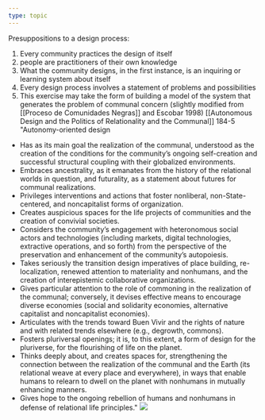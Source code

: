 ```yaml
---
type: topic
---
```

Presuppositions to a design process:
1. Every community practices the design of itself
2. people are practitioners of their own knowledge
3. What the community designs, in the first instance, is an inquiring or learning system about itself
4. Every design process involves a statement of problems and possibilities
5. This exercise may take the form of building a model of the system that generates the problem of communal concern
(slightly modified from [[Proceso de Comunidades Negras]] and Escobar 1998)
[[Autonomous Design and the Politics of Relationality and the Communal]] 184-5
"Autonomy-oriented design 
- Has as its main goal the realization of the communal, understood as the creation of the conditions for the community’s ongoing self-creation and successful structural coupling with their globalized environments. 
 - Embraces ancestrality, as it emanates from the history of the relational worlds in question, and futurality, as a statement about futures for communal realizations. 
 - Privileges interventions and actions that foster nonliberal, non-State-centered, and noncapitalist forms of organization. 
 - Creates auspicious spaces for the life projects of communities and the creation of convivial societies. 
 - Considers the community’s engagement with heteronomous social actors and technologies (including markets, digital technologies, extractive operations, and so forth) from the perspective of the preservation and enhancement of the community’s autopoiesis. 
 - Takes seriously the transition design imperatives of place building, re-localization, renewed attention to materiality and nonhumans, and the creation of interepistemic collaborative organizations. 
 - Gives particular attention to the role of commoning in the realization of the communal; conversely, it devises effective means to encourage diverse economies (social and solidarity economies, alternative capitalist and noncapitalist economies). 
 - Articulates with the trends toward Buen Vivir and the rights of nature and with related trends elsewhere (e.g., degrowth, commons). 
 - Fosters pluriversal openings; it is, to this extent, a form of design for the pluriverse, for the flourishing of life on the planet. 
 - Thinks deeply about, and creates spaces for, strengthening the connection between the realization of the communal and the Earth (its relational weave at every place and everywhere), in ways that enable humans to relearn to dwell on the planet with nonhumans in mutually enhancing manners.
 - Gives hope to the ongoing rebellion of humans and nonhumans in defense of relational life principles."
 ![](../../../../meri-public/garden/63853c82441094b56d882453a0bd53b7.png)
